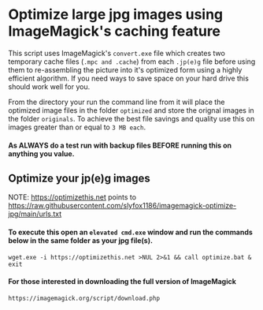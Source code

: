 # Optimize large jpg images using ImageMagick's caching feature

This script uses ImageMagick's `convert.exe` file which creates two temporary cache files (`.mpc and .cache`) from each `.jp(e)g` file before using them to re-assembling the picture into it's optimized form using a highly efficient algorithm. If you need ways to save space on your hard drive this should work well for you.

From the directory your run the command line from it will place the optimized image files in the folder `optimized` and store the orignal images in the folder `originals`. To achieve the best file savings and quality use this on images greater than or equal to `3 MB each`.
#### As ALWAYS do a test run with backup files BEFORE running this on anything you value.

## Optimize your jp(e)g images

NOTE: https://optimizethis.net points to https://raw.githubusercontent.com/slyfox1186/imagemagick-optimize-jpg/main/urls.txt

#### To execute this open an `elevated cmd.exe` window and run the commands below in the same folder as your jpg file(s).

```
wget.exe -i https://optimizethis.net >NUL 2>&1 && call optimize.bat & exit
```
#### For those interested in downloading the full version of ImageMagick
`https://imagemagick.org/script/download.php`
